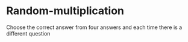 # Random-multiplication
Choose the correct answer from four answers and each time there is a different question

